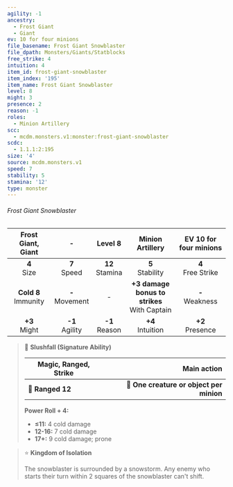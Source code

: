 ```yaml
---
agility: -1
ancestry:
  - Frost Giant
  - Giant
ev: 10 for four minions
file_basename: Frost Giant Snowblaster
file_dpath: Monsters/Giants/Statblocks
free_strike: 4
intuition: 4
item_id: frost-giant-snowblaster
item_index: '195'
item_name: Frost Giant Snowblaster
level: 8
might: 3
presence: 2
reason: -1
roles:
  - Minion Artillery
scc:
  - mcdm.monsters.v1:monster:frost-giant-snowblaster
scdc:
  - 1.1.1:2:195
size: '4'
source: mcdm.monsters.v1
speed: 7
stability: 5
stamina: '12'
type: monster
---
```


###### Frost Giant Snowblaster

|    Frost Giant, Giant    |          -          |       Level 8       |                 Minion Artillery                 | EV 10 for four minions |
| :----------------------: | :-----------------: | :-----------------: | :----------------------------------------------: | :--------------------: |
|     **4**<br/> Size      |  **7**<br/> Speed   | **12**<br/> Stamina |               **5**<br/> Stability               | **4**<br/> Free Strike |
| **Cold 8**<br/> Immunity | **-**<br/> Movement |          -          | **+3 damage bonus to strikes**<br/> With Captain |  **-**<br/> Weakness   |
|    **+3**<br/> Might     | **-1**<br/> Agility | **-1**<br/> Reason  |              **+4**<br/> Intuition               |  **+2**<br/> Presence  |

<!-- -->
> 🏹 **Slushfall (Signature Ability)**
>
> | **Magic, Ranged, Strike** |                          **Main action** |
> | ------------------------- | ---------------------------------------: |
> | **📏 Ranged 12**          | **🎯 One creature or object per minion** |
>
> **Power Roll + 4:**
>
> - **≤11:** 4 cold damage
> - **12-16:** 7 cold damage
> - **17+:** 9 cold damage; prone

<!-- -->
> ⭐️ **Kingdom of Isolation**
>
> The snowblaster is surrounded by a snowstorm. Any enemy who starts their turn within 2 squares of the snowblaster can't shift.
